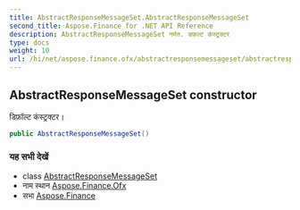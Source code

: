 ```yaml
---
title: AbstractResponseMessageSet.AbstractResponseMessageSet
second_title: Aspose.Finance for .NET API Reference
description: AbstractResponseMessageSet नर्मत. डफ़ल्ट कंस्ट्रक्टर
type: docs
weight: 10
url: /hi/net/aspose.finance.ofx/abstractresponsemessageset/abstractresponsemessageset/
---
```

## AbstractResponseMessageSet constructor

डिफ़ॉल्ट कंस्ट्रक्टर।

```csharp
public AbstractResponseMessageSet()
```

### यह सभी देखें

* class [AbstractResponseMessageSet](../)
* नाम स्थान [Aspose.Finance.Ofx](../../abstractresponsemessageset/)
* सभा [Aspose.Finance](../../../)


